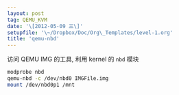 ```yaml
---
layout: post
tag: QEMU_KVM
date: '\[2012-05-09 三\]'
setupfile: '\~/Dropbox/Doc/Org\_Templates/level-1.org'
title: 'qemu-nbd'
---
```


访问 QEMU IMG 的工具, 利用 kernel 的 `nbd` 模块

``` bash
modprobe nbd
qemu-nbd -c /dev/nbd0 IMGFile.img
mount /dev/nbd0p1 /mnt  
```
